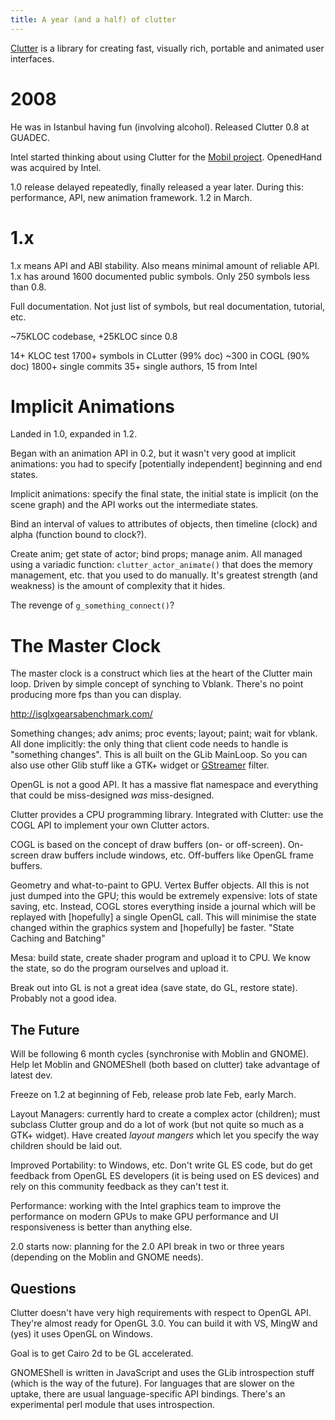 ```yaml
---
title: A year (and a half) of clutter
---
```


[Clutter][clutter] is a library for creating fast, visually rich, portable and
animated user interfaces.

[clutter]: http://www.clutter-project.org/

2008
====

He was in Istanbul having fun (involving alcohol). Released Clutter 0.8 at
GUADEC.

Intel started thinking about using Clutter for the [Mobil project][moblin].
OpenedHand was acquired by Intel.

[moblin]: http://moblin.org/

1.0 release delayed repeatedly, finally released a year later. During this:
performance, API, new animation framework. 1.2 in March.

1.x
===

1.x means API and ABI stability. Also means minimal amount of reliable API.
1.x has around 1600 documented public symbols. Only 250 symbols less than 0.8.

Full documentation. Not just list of symbols, but real documentation,
tutorial, etc.

~75KLOC codebase, +25KLOC since 0.8

14+ KLOC test
1700+ symbols in CLutter (99% doc)
~300 in COGL (90% doc)
1800+ single commits
35+ single authors, 15 from Intel


Implicit Animations
===================

Landed in 1.0, expanded in 1.2.

Began with an animation API in 0.2, but it wasn't very good at implicit
animations: you had to specify [potentially independent] beginning and end
states.

Implicit animations: specify the final state, the initial state is implicit
(on the scene graph) and the API works out the intermediate states.

Bind an interval of values to attributes of objects, then timeline (clock) and alpha (function bound to clock?).

Create anim; get state of actor; bind props; manage anim. All managed using a
variadic function: `clutter_actor_animate()` that does the memory management,
etc. that you used to do manually. It's greatest strength (and weakness) is the amount of complexity that it hides.

The revenge of `g_something_connect()`?

The Master Clock
================

The master clock is a construct which lies at the heart of the Clutter main
loop. Driven by simple concept of synching to Vblank. There's no point
producing more fps than you can display.

http://isglxgearsabenchmark.com/

Something changes; adv anims; proc events; layout; paint; wait for vblank. All
done implicitly: the only thing that client code needs to handle is "something
changes". This is all built on the GLib MainLoop. So you can also use other
Glib stuff like a GTK+ widget or [GStreamer][gst] filter.

[gst]: http://gstreamer.org/

OpenGL is not a good API. It has a massive flat namespace and everything that
could be miss-designed *was* miss-designed.

Clutter provides a CPU programming library. Integrated with Clutter: use the
COGL API to implement your own Clutter actors.

COGL is based on the concept of draw buffers (on- or off-screen). On-screen
draw buffers include windows, etc. Off-buffers like OpenGL frame buffers.

Geometry and what-to-paint to GPU. Vertex Buffer objects. All this is not just
dumped into the GPU; this would be extremely expensive: lots of state saving,
etc. Instead, COGL stores everything inside a journal which will be replayed
with [hopefully] a single OpenGL call. This will minimise the state changed
within the graphics system and [hopefully] be faster. "State Caching and
Batching"

Mesa: build state, create shader program and upload it to CPU. We know the
state, so do the program ourselves and upload it.

Break out into GL is not a great idea (save state, do GL, restore state).
Probably not a good idea.

The Future
----------

Will be following 6 month cycles (synchronise with Moblin and GNOME). Help let
Moblin and GNOMEShell (both based on clutter) take advantage of latest dev.

Freeze on 1.2 at beginning of Feb, release prob late Feb, early March.

Layout Managers: currently hard to create a complex actor (children); must
subclass Clutter group and do a lot of work (but not quite so much as a GTK+
widget). Have created *layout mangers* which let you specify the way children
should be laid out.

Improved Portability: to Windows, etc. Don't write GL ES code, but do get
feedback from OpenGL ES developers (it is being used on ES devices) and rely
on this community feedback as they can't test it.

Performance: working with the Intel graphics team to improve the performance
on modern GPUs to make GPU performance and UI responsiveness is better than
anything else.

2.0 starts now: planning for the 2.0 API break in two or three years
(depending on the Moblin and GNOME needs).

Questions
---------

Clutter doesn't have very high requirements with respect to OpenGL API.
They're almost ready for OpenGL 3.0. You can build it with VS, MingW and (yes)
it uses OpenGL on Windows.

Goal is to get Cairo 2d to be GL accelerated.

GNOMEShell is written in JavaScript and uses the GLib introspection stuff
(which is the way of the future). For languages that are slower on the uptake,
there are usual language-specific API bindings. There's an experimental perl
module that uses introspection.